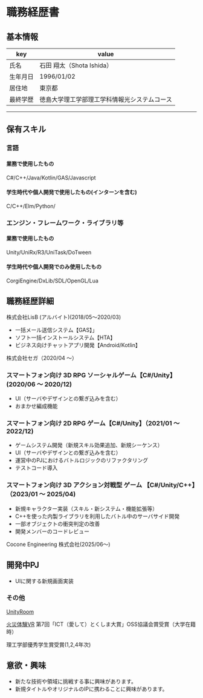 # 職務経歴書

## 基本情報

|key|value|
|---|---|
|氏名|石田 翔太（Shota Ishida）|
|生年月日|1996/01/02|
|居住地|東京都|
|最終学歴|徳島大学理工学部理工学科情報光システムコース|

---

## 保有スキル

### 言語
#### 業務で使用したもの
C#/C++/Java/Kotlin/GAS/Javascript
#### 学生時代や個人開発で使用したもの(インターンを含む)
C/C++/Elm/Python/
### エンジン・フレームワーク・ライブラリ等
#### 業務で使用したもの
Unity/UniRx/R3/UniTask/DoTween
#### 学生時代や個人開発でのみ使用したもの
CorgiEngine/DxLib/SDL/OpenGL/Lua

## 職務経歴詳細
株式会社LisB (アルバイト)(2018/05〜2020/03)
- 一括メール送信システム【GAS】」
- ソフト一括インストールシステム【HTA】
- ビジネス向けチャットアプリ開発【Android/Kotlin】

株式会社セガ（2020/04 ～）
### スマートフォン向け 3D RPG ソーシャルゲーム【C#/Unity】 (2020/06 ～ 2020/12) 
- UI（サーバやデザインとの繋ぎ込みを含む）
- おまかせ編成機能

### スマートフォン向け 2D RPG ゲーム【C#/Unity】（2021/01 ～ 2022/12)
- ゲームシステム開発（新規スキル効果追加、新規シーケンス）
- UI（サーバやデザインとの繋ぎ込みを含む）
- 運営中のPJにおけるバトルロジックのリファクタリング
- テストコード導入

### スマートフォン向け 3D アクション対戦型 ゲーム 【C#/Unity/C++】（2023/01 ～ 2025/04)
- 新規キャラクター実装（スキル・新システム・機能拡張等）
- C++を使った内製ライブラリを利用したバトル中のサーバサイド開発
- 一部オブジェクトの衝突判定の改善
- 開発メンバーのコードレビュー

Cocone Engineering 株式会社(2025/06〜)
## 開発中PJ
- UIに関する新規画面実装

### その他
[UnityRoom](https://unityroom.com/users/gdh8w7eif1m0b9o5yxar)

[火災体験VR](https://www.pref.tokushima.lg.jp/ippannokata/sangyo/ict/5009121) 第7回「ICT（愛して）とくしま大賞」OSS協議会賞受賞（大学在籍時）

理工学部優秀学生賞受賞(1,2,4年次)
## 意欲・興味
- 新たな技術や領域に挑戦する事に興味があります。
- 新規タイトルやオリジナルのIPに携わることに興味があります。
